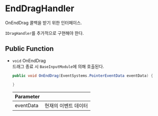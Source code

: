 # EndDragHandler
OnEndDrag 콜백을 받기 위한 인터페이스. 

`IDragHandler`를 추가적으로 구현해야 한다.

## Public Function
- `void` OnEndDrag  
    드래그 종료 시 `BaseInputModule`에 의해 호출된다.
    ``` C# 
    public void OnEndDrag(EventSystems.PointerEventData eventData) {

    }
    ```
    Parameter   ||
    --          |--
    eventData   | 현재의 이벤트 데이터